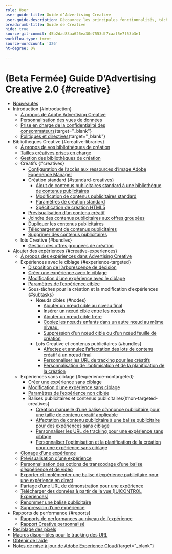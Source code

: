```yaml
---
role: User
user-guide-title: Guide d’Advertising Creative
user-guide-description: Découvrez les principales fonctionnalités, tâches, paramètres et autres ressources requis pour utiliser Advertising Creative.
breadcrumb-title: Guide de Creative
hide: true
source-git-commit: 45b2dad83aa626ea30e7553df7caaf5e7f53b3e1
workflow-type: tm+mt
source-wordcount: '326'
ht-degree: 0%

---
```



# (Beta Fermée) Guide D’Advertising Creative 2.0 {#creative}

+ [Nouveautés](/help/creative/home.md)
+ Introduction {#introduction}
   + [À propos de Adobe Advertising Creative](/help/creative/introduction/creative-about.md)
   + [Personnalisation des vues de données](/help/creative/introduction/customize-data-views.md)
   + [Prise en charge de la confidentialité des consommateurs](https://experienceleague.adobe.com/docs/advertising/privacy/home.html){target="_blank"}<!-- This is a duplicate link to this file, so using an absolute link here instead of a relative link. Github doesn't allow duplicate links via relative links. -->
   + [Politiques et directives](https://experienceleague.adobe.com/docs/advertising/privacy/home.html){target="_blank"}<!-- This is a duplicate link to this file, so using an absolute link here instead of a relative link. Github doesn't allow duplicate links via relative links. -->
+ Bibliothèques Creative {#creative-libraries}
   + [À propos de vos bibliothèques de création](/help/creative/creative-libraries/creative-libraries-about.md)
   + [Tailles créatives prises en charge](/help/creative/creative-libraries/creative-sizes.md)
   + [Gestion des bibliothèques de création](/help/creative/creative-libraries/creative-library-manage.md)
   + Créatifs {#creatives}
      + [Configuration de l’accès aux ressources d’image Adobe Experience Manager](/help/creative/creative-libraries/aem-assets-configure.md)
      + Création standard {#standard-creatives}
         + [Ajout de contenus publicitaires standard à une bibliothèque de contenus publicitaires](/help/creative/creative-libraries/creative-add-standard.md)
         + [Modification de contenus publicitaires standard](/help/creative/creative-libraries/creative-edit-standard.md)
         + [Paramètres de création standard](/help/creative/creative-libraries/creative-settings-standard.md)
         + [Spécification de création HTML5](/help/creative/creative-libraries/html5-creative-specification.md)
      + [Prévisualisation d’un contenu créatif](/help/creative/creative-libraries/creative-preview.md)
      + [Joindre des contenus publicitaires aux offres groupées](/help/creative/creative-libraries/creative-attach-detach-bundles.md)
      + [Dupliquer les contenus publicitaires](/help/creative/creative-libraries/creative-duplicate.md)
      + [Téléchargement de contenus publicitaires](/help/creative/creative-libraries/creative-download.md)
      + [Supprimer des contenus publicitaires](/help/creative/creative-libraries/creative-delete.md)
   + lots Creative {#bundles}
      + [Gestion des offres groupées de création](/help/creative/creative-libraries/bundle-manage.md)
+ Ajouter des expériences {#creative-experiences}
   + [À propos des expériences dans Advertising Creative](/help/creative/experiences/experience-about.md)
   + Expériences avec le ciblage {#experience-targeted}
      + [Disposition de l’arborescence de décision](/help/creative/experiences/experience-decision-tree.md)
      + [Créer une expérience avec le ciblage](/help/creative/experiences/experience-create-targeting.md)
      + [Modification d’une expérience avec le ciblage](/help/creative/experiences/experience-edit-targeting.md)
      + [Paramètres de l’expérience ciblée](/help/creative/experiences/experience-settings-targeting.md)
      + Sous-tâches pour la création et la modification d’expériences {#subtasks}
         + Nœuds cibles {#nodes}
            + [Ajouter un nœud cible au niveau final](/help/creative/experiences/experience-target-node-add-final.md)
            + [Insérer un nœud cible entre les nœuds](/help/creative/experiences/experience-target-node-add-inner.md)
            + [Ajouter un nœud cible frère](/help/creative/experiences/experience-target-node-add-sibling.md)
            + [Copiez les nœuds enfants dans un autre nœud au même niveau.](/help/creative/experiences/experience-target-node-copy.md)
            + [Suppression d’un nœud cible ou d’un nœud feuille de création](/help/creative/experiences/experience-target-node-delete.md)
         + Lots Creative et contenus publicitaires {#bundles}
            + [Affectez et annulez l’affectation des lots de contenu créatif à un nœud final](/help/creative/experiences/experience-assign-creative-bundles.md)
            + [Personnaliser les URL de tracking pour les créatifs](/help/creative/experiences/experience-tracking-urls-targeting.md)
            + [Personnalisation de l’optimisation et de la planification de la création](/help/creative/experiences/experience-optimization-scheduling-targeting.md)
   + Expériences sans ciblage {#experience-nontargeted}
      + [Créer une expérience sans ciblage](/help/creative/experiences/experience-create-no-targeting.md)
      + [Modification d’une expérience sans ciblage](/help/creative/experiences/experience-edit-no-targeting.md)
      + [Paramètres de l’expérience non ciblée](/help/creative/experiences/experience-settings-no-targeting.md)
      + Balises publicitaires et contenus publicitaires{#non-targeted-creatives}
         + [Création manuelle d’une balise d’annonce publicitaire pour une taille de contenu créatif applicable](/help/creative/experiences/experience-tag-create-manually.md)
         + [Affectation de contenu publicitaire à une balise publicitaire pour des expériences sans ciblage](/help/creative/experiences/experience-tag-assign-creatives.md)
         + [Personnaliser les URL de tracking pour une expérience sans ciblage](/help/creative/experiences/experience-tracking-urls-no-targeting.md)
         + [Personnaliser l’optimisation et la planification de la création pour une expérience sans ciblage](/help/creative/experiences/experience-optimization-scheduling-no-targeting.md)
   + [Clonage d’une expérience](/help/creative/experiences/experience-clone.md)
   + [Prévisualisation d’une expérience](/help/creative/experiences/experience-preview.md)
   + [Personnalisation des options de transcodage d’une balise d’expérience et de vidéo](/help/creative/experiences/experience-tag-video-transcoding.md)
   + [Exporter et implémenter une balise d’expérience publicitaire pour une expérience en direct](/help/creative/experiences/experience-tag-export.md)
   + [Partage d’une URL de démonstration pour une expérience](/help/creative/experiences/experience-share-demo-url.md)
   + [Télécharger des données à partir de la vue [!UICONTROL Experiences]](/help/creative/experiences/experience-download-view.md)
   + [Renommer une balise publicitaire](/help/creative/experiences/experience-tag-rename.md)
   + [Suppression d’une expérience](/help/creative/experiences/experience-delete.md)
+ Rapports de performance {#reports}
   + [Rapports de performances au niveau de l’expérience](/help/creative/experiences/experience-performance-details.md)
   + [Rapport Creative personnalisé](/help/creative/report-custom-creative.md)
+ [Reciblage des pixels](/help/creative/pixels/retargeting-pixel-manage.md)
+ [Macros disponibles pour le tracking des URL](/help/creative/creative-macros.md)
+ [Obtenir de l’aide](/help/creative/get-help.md)
+ [Notes de mise à jour de Adobe Experience Cloud](https://experienceleague.adobe.com/docs/release-notes/experience-cloud/current.html){target="_blank"}
